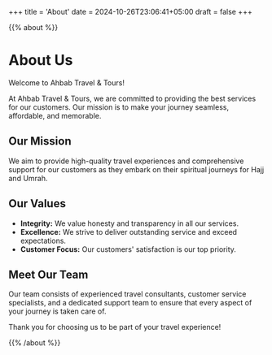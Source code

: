 +++
title = 'About'
date = 2024-10-26T23:06:41+05:00
draft = false
+++

{{% about %}}

# About Us

Welcome to Ahbab Travel & Tours!

At Ahbab Travel & Tours, we are committed to providing the best services for our customers. Our mission is to make your journey seamless, affordable, and memorable.

## Our Mission

We aim to provide high-quality travel experiences and comprehensive support for our customers as they embark on their spiritual journeys for Hajj and Umrah.

## Our Values

- **Integrity:** We value honesty and transparency in all our services.
- **Excellence:** We strive to deliver outstanding service and exceed expectations.
- **Customer Focus:** Our customers' satisfaction is our top priority.

## Meet Our Team

Our team consists of experienced travel consultants, customer service specialists, and a dedicated support team to ensure that every aspect of your journey is taken care of.

Thank you for choosing us to be part of your travel experience!

{{% /about %}}
